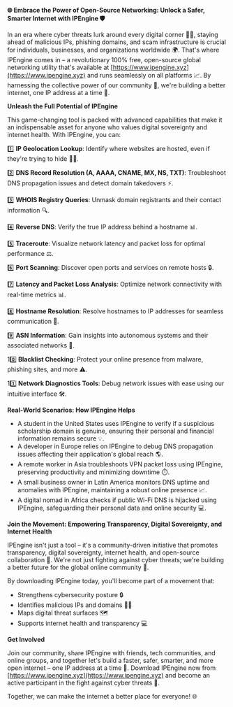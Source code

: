 **🌐 Embrace the Power of Open-Source Networking: Unlock a Safer, Smarter Internet with IPEngine 🛡️**

In an era where cyber threats lurk around every digital corner 🕵️‍♀️, staying ahead of malicious IPs, phishing domains, and scam infrastructure is crucial for individuals, businesses, and organizations worldwide 🌍. That's where IPEngine comes in – a revolutionary 100% free, open-source global networking utility that's available at [https://www.ipengine.xyz](https://www.ipengine.xyz) and runs seamlessly on all platforms 📈. By harnessing the collective power of our community 🤝, we're building a better internet, one IP address at a time 🔗.

**Unleash the Full Potential of IPEngine**

This game-changing tool is packed with advanced capabilities that make it an indispensable asset for anyone who values digital sovereignty and internet health. With IPEngine, you can:

1️⃣ **IP Geolocation Lookup**: Identify where websites are hosted, even if they're trying to hide 🕵️‍♂️.

2️⃣ **DNS Record Resolution (A, AAAA, CNAME, MX, NS, TXT)**: Troubleshoot DNS propagation issues and detect domain takedovers ⚡️.

3️⃣ **WHOIS Registry Queries**: Unmask domain registrants and their contact information 🔍.

4️⃣ **Reverse DNS**: Verify the true IP address behind a hostname 📊.

5️⃣ **Traceroute**: Visualize network latency and packet loss for optimal performance ⚖️.

6️⃣ **Port Scanning**: Discover open ports and services on remote hosts 🔒.

7️⃣ **Latency and Packet Loss Analysis**: Optimize network connectivity with real-time metrics 📊.

8️⃣ **Hostname Resolution**: Resolve hostnames to IP addresses for seamless communication 📱.

9️⃣ **ASN Information**: Gain insights into autonomous systems and their associated networks 🔌.

10️⃣ **Blacklist Checking**: Protect your online presence from malware, phishing sites, and more ⚠️.

11️⃣ **Network Diagnostics Tools**: Debug network issues with ease using our intuitive interface 🛠️.

**Real-World Scenarios: How IPEngine Helps**

* A student in the United States uses IPEngine to verify if a suspicious scholarship domain is genuine, ensuring their personal and financial information remains secure 💡.
* A developer in Europe relies on IPEngine to debug DNS propagation issues affecting their application's global reach 🌎.
* A remote worker in Asia troubleshoots VPN packet loss using IPEngine, preserving productivity and minimizing downtime ⏱️.
* A small business owner in Latin America monitors DNS uptime and anomalies with IPEngine, maintaining a robust online presence 📈.
* A digital nomad in Africa checks if public Wi-Fi DNS is hijacked using IPEngine, safeguarding their personal data and online security 💻.

**Join the Movement: Empowering Transparency, Digital Sovereignty, and Internet Health**

IPEngine isn't just a tool – it's a community-driven initiative that promotes transparency, digital sovereignty, internet health, and open-source collaboration 🌟. We're not just fighting against cyber threats; we're building a better future for the global online community 🚀.

By downloading IPEngine today, you'll become part of a movement that:

* Strengthens cybersecurity posture 🔒
* Identifies malicious IPs and domains 🕵️‍♂️
* Maps digital threat surfaces 🗺️
* Supports internet health and transparency 💻

**Get Involved**

Join our community, share IPEngine with friends, tech communities, and online groups, and together let's build a faster, safer, smarter, and more open internet – one IP address at a time 🔗. Download IPEngine now from [https://www.ipengine.xyz](https://www.ipengine.xyz) and become an active participant in the fight against cyber threats 🚀.

Together, we can make the internet a better place for everyone! 🌐